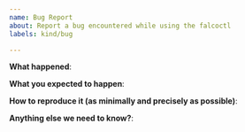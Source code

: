 ```yaml
---
name: Bug Report
about: Report a bug encountered while using the falcoctl
labels: kind/bug

---
```


<!-- Please use this template while reporting a bug and provide as much info as possible. Not doing so may result in your bug not being addressed in a timely manner. Thanks!

If the matter is security related, please disclose it privately via https://falco.org/security/
-->

**What happened**:

**What you expected to happen**:

**How to reproduce it (as minimally and precisely as possible)**:

**Anything else we need to know?**:

